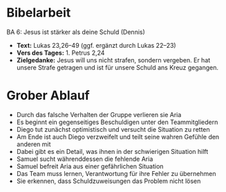 # Bibelarbeit
BA 6: Jesus ist stärker als deine Schuld (Dennis)
- **Text:** Lukas 23,26–49 (ggf. ergänzt durch Lukas 22–23)
- **Vers des Tages:** 1. Petrus 2,24
- **Zielgedanke:** Jesus will uns nicht strafen, sondern vergeben. Er hat unsere Strafe getragen und ist für unsere Schuld ans Kreuz gegangen.

# Grober Ablauf

- Durch das falsche Verhalten der Gruppe verlieren sie Aria
- Es beginnt ein gegenseitiges Beschuldigen unter den Teammitgliedern
- Diego tut zunächst optimistisch und versucht die Situation zu retten
- Am Ende ist auch Diego verzweifelt und teilt seine wahren Gefühle den anderen mit
- Dabei gibt es ein Detail, was ihnen in der schwierigen Situation hilft
- Samuel sucht währenddessen die fehlende Aria
- Samuel befreit Aria aus einer gefährlichen Situation
- Das Team muss lernen, Verantwortung für ihre Fehler zu übernehmen
- Sie erkennen, dass Schuldzuweisungen das Problem nicht lösen
